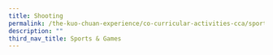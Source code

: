 ```yaml
---
title: Shooting
permalink: /the-kuo-chuan-experience/co-curricular-activities-cca/sports-n-games/shooting/
description: ""
third_nav_title: Sports & Games
---
```

